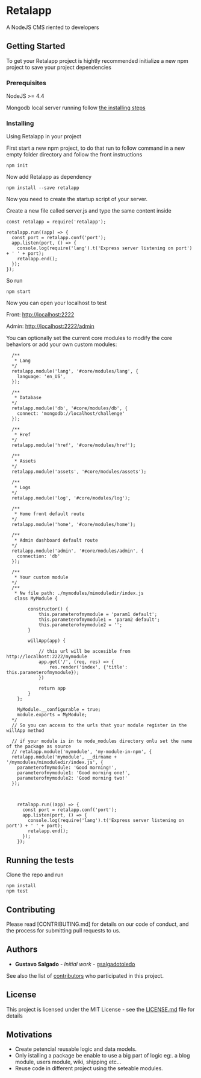 # Retalapp

A NodeJS CMS riented to developers

## Getting Started

To get your Retalapp project is hightly recommended initialize a new npm project to save your project dependencies

### Prerequisites

NodeJS >= 4.4

Mongodb local server running follow [the installing steps](https://docs.mongodb.com/manual/administration/install-community/)

### Installing

Using Retalapp in your project

First start a new npm project, to do that run to follow command in a new empty folder directory and follow the front instructions

```
npm init
```

Now add Retalapp as dependency

```
npm install --save retalapp
```

Now you need to create the startup script of your server.

Create a new file called server.js and type the same content inside

```
const retalapp = require('retalapp');

retalapp.run((app) => {
  const port = retalapp.conf('port');
  app.listen(port, () => {
    console.log(require('lang').t('Express server listening on port') + ' ' + port);
    retalapp.end();
  });
});

```

So run 
```
npm start
```

Now you can open your localhost to test

Front: [http://localhost:2222](http://localhost:2222)

Admin: [http://localhost:2222/admin](http://localhost:2222/admin)

You can optionally set the current core modules to modify the core behaviors or add your own custom modules:

```
  /**
   * Lang
  */
  retalapp.module('lang', '#core/modules/lang', {
    language: 'en_US',
  });

  /**
   * Database
  */
  retalapp.module('db', '#core/modules/db', {
    connect: 'mongodb://localhost/challenge'
  });

  /**
   * Href
  */
  retalapp.module('href', '#core/modules/href');

  /**
   * Assets
  */
  retalapp.module('assets', '#core/modules/assets');

  /**
   * Logs
  */
  retalapp.module('log', '#core/modules/log');

  /**
   * Home front default route
  */
  retalapp.module('home', '#core/modules/home');

  /**
   * Admin dashboard default route
  */
  retalapp.module('admin', '#core/modules/admin', {
    connection: 'db'
  });

  /**
   * Your custom module
  */
  /**
   * Nw file path: ./mymodules/mimoduledir/index.js
   class MyModule {

		constructor() {
			this.parameterofmymodule = 'param1 default';
			this.parameterofmymodule1 = 'param2 default';
			this.parameterofmymodule2 = '';
		}

		willApp(app) {
			
			// this url will be accesible from http://localhost:2222/mymodule
			app.get('/', (req, res) => {
				res.render('index', {'title': this.parameterofmymodule});
			})

			return app
		}
	};

	MyModule.__configurable = true;
	module.exports = MyModule;
  */
  // So you can access to the urls that your module register in the willApp method

  // if your module is in te node_modules directory onlu set the name of the package as source
  // retalapp.module('mymodule', 'my-module-in-npm', {
  retalapp.module('mymodule', __dirname + '/mymodules/mimoduledir/index.js', {
    parameterofmymodule: 'Good morning!',
    parameterofmymodule1: 'Good morning one!',
    parameterofmymodule2: 'Good morning two!'
  });

  

	retalapp.run((app) => {
	  const port = retalapp.conf('port');
	  app.listen(port, () => {
	    console.log(require('lang').t('Express server listening on port') + ' ' + port);
	    retalapp.end();
	  });
	});
```


## Running the tests

Clone the repo and run 


```
npm install
npm test
```

## Contributing

Please read [CONTRIBUTING.md] for details on our code of conduct, and the process for submitting pull requests to us.

## Authors

* **Gustavo Salgado** - *Initial work* - [gsalgadotoledo](https://github.com/gsalgadotoledo)

See also the list of [contributors](https://github.com/retalapp/retalapp/contributors) who participated in this project.

## License

This project is licensed under the MIT License - see the [LICENSE.md](LICENSE.md) file for details

## Motivations

* Create petencial reusable logic and data models.
* Only istalling a package be enable to use a big part of logic eg:. a blog module, users module, wiki, shipping etc...
* Reuse code in different project using the seteable modules.

